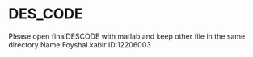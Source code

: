 # DES_CODE
Please open finalDESCODE with matlab and keep other file in the same directory
Name:Foyshal kabir
ID:12206003
